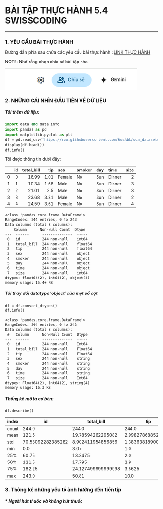 # BÀI TẬP THỰC HÀNH 5.4 SWISSCODING
***
### 1. **YÊU CẦU BÀI THỰC HÀNH**

Đường dẫn phía sau chứa các yêu cầu bài thực hành :  [LINK THỰC HÀNH](https://github.com/haduy2009sg/Swisscoding_5.4/blob/main/Duy_%5Btemplate%5D_Restaurant_tips_analysis.ipynb)

NOTE: Nhớ rằng chọn chia sẻ bài tập nha 
 
 ![image](https://github.com/haduy2009sg/Swisscoding_5.4/blob/main/image.png?raw=true)

### 2. **NHỮNG CÁI NHÌN ĐẦU TIÊN VỀ DỮ LIỆU**
##### Tôi thêm dữ liệu:

 ```python
 import data and data info
 import pandas as pd
 import matplotlib.pyplot as plt
 df = pd.read_csv("https://raw.githubusercontent.com/RusAbk/sca_datasets/main/tips.csv")
 display(df.head())
 df.info()
```

 Tôi được thông tin dưới đây:

|    |   id |   total_bill |   tip | sex    | smoker   | day   | time   |   size |
|---:|-----:|-------------:|------:|:-------|:---------|:------|:-------|-------:|
|  0 |    0 |        16.99 |  1.01 | Female | No       | Sun   | Dinner |      2 |
|  1 |    1 |        10.34 |  1.66 | Male   | No       | Sun   | Dinner |      3 |
|  2 |    2 |        21.01 |  3.5  | Male   | No       | Sun   | Dinner |      3 |
|  3 |    3 |        23.68 |  3.31 | Male   | No       | Sun   | Dinner |      2 |
|  4 |    4 |        24.59 |  3.61 | Female | No       | Sun   | Dinner |      4 |
```
<class 'pandas.core.frame.DataFrame'>
RangeIndex: 244 entries, 0 to 243
Data columns (total 8 columns):
    Column      Non-Null Count  Dtype  
---  ------      --------------  -----  
 0   id          244 non-null    int64  
 1   total_bill  244 non-null    float64
 2   tip         244 non-null    float64
 3   sex         244 non-null    object 
 4   smoker      244 non-null    object 
 5   day         244 non-null    object 
 6   time        244 non-null    object 
 7   size        244 non-null    int64  
dtypes: float64(2), int64(2), object(4)
memory usage: 15.4+ KB
```

##### Tôi thay đổi datatype 'object' của một số cột:

```python
df = df.convert_dtypes()
df.info()
```
```
<class 'pandas.core.frame.DataFrame'>
RangeIndex: 244 entries, 0 to 243
Data columns (total 8 columns):
 #   Column      Non-Null Count  Dtype  
---  ------      --------------  -----  
 0   id          244 non-null    Int64  
 1   total_bill  244 non-null    Float64
 2   tip         244 non-null    Float64
 3   sex         244 non-null    string 
 4   smoker      244 non-null    string 
 5   day         244 non-null    string 
 6   time        244 non-null    string 
 7   size        244 non-null    Int64  
dtypes: Float64(2), Int64(2), string(4)
memory usage: 16.3 KB
```
##### Thống kê mô tả cơ bản:
```python
df.describe()
```
|index|id|total\_bill|tip|size|
|---|---|---|---|---|
|count|244\.0|244\.0|244\.0|244\.0|
|mean|121\.5|19\.78594262295082|2\.99827868852459|2\.569672131147541|
|std|70\.58092282385282|8\.902411954856856|1\.3836381890011822|0\.9510998047322344|
|min|0\.0|3\.07|1\.0|1\.0|
|25%|60\.75|13\.3475|2\.0|2\.0|
|50%|121\.5|17\.795|2\.9|2\.0|
|75%|182\.25|24\.127499999999998|3\.5625|3\.0|
|max|243\.0|50\.81|10\.0|6\.0|

### 3. Thông kê những yếu tố ảnh hưởng đến tiền tip

##### * Người hút thuốc và không hút thuốc
